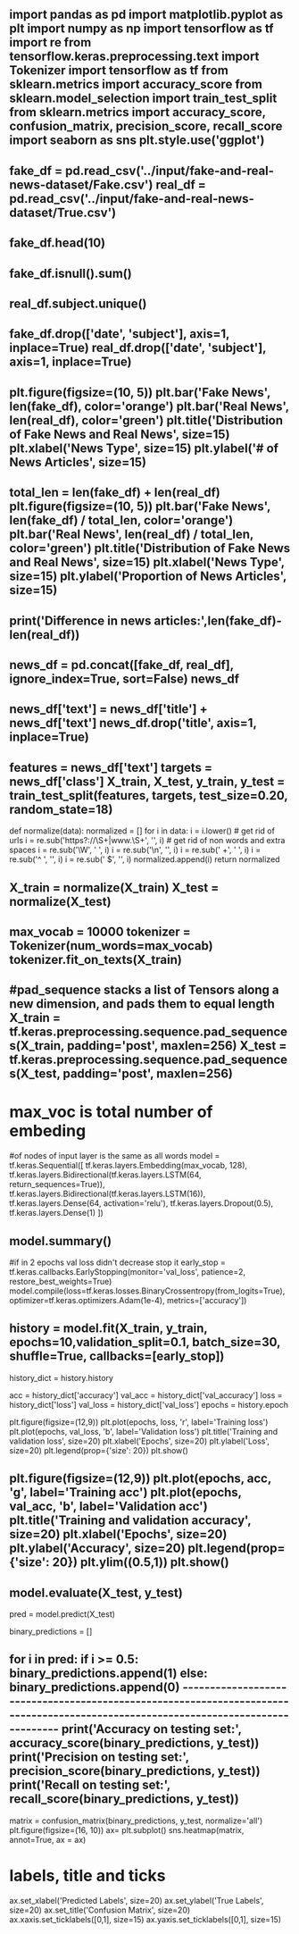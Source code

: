 import pandas as pd 
import matplotlib.pyplot as plt 
import numpy as np 
import tensorflow as tf 
import re 
from tensorflow.keras.preprocessing.text import Tokenizer
import tensorflow as tf
from sklearn.metrics import accuracy_score
from sklearn.model_selection import train_test_split
from sklearn.metrics import accuracy_score, confusion_matrix, precision_score, recall_score
import seaborn as sns 
plt.style.use('ggplot')
------------------------------------------------------------------------------------------------------------------------------------------
fake_df = pd.read_csv('../input/fake-and-real-news-dataset/Fake.csv')
real_df = pd.read_csv('../input/fake-and-real-news-dataset/True.csv')
------------------------------------------------------------------------------------------------------------------------------------------
fake_df.head(10)
-----------------------------------------------------------------------------------------------------------------------------------------
fake_df.isnull().sum()
------------------------------------------------------------------------------------------------------------------------------------------
real_df.subject.unique()
------------------------------------------------------------------------------------------------------------------------------------------
fake_df.drop(['date', 'subject'], axis=1, inplace=True)
real_df.drop(['date', 'subject'], axis=1, inplace=True)
-----------------------------------------------------------------------------------------------------------------------------------------
plt.figure(figsize=(10, 5))
plt.bar('Fake News', len(fake_df), color='orange')
plt.bar('Real News', len(real_df), color='green')
plt.title('Distribution of Fake News and Real News', size=15)
plt.xlabel('News Type', size=15)
plt.ylabel('# of News Articles', size=15)
------------------------------------------------------------------------------------------------------------------------------------------
total_len = len(fake_df) + len(real_df)
plt.figure(figsize=(10, 5))
plt.bar('Fake News', len(fake_df) / total_len, color='orange')
plt.bar('Real News', len(real_df) / total_len, color='green')
plt.title('Distribution of Fake News and Real News', size=15)
plt.xlabel('News Type', size=15)
plt.ylabel('Proportion of News Articles', size=15)
-----------------------------------------------------------------------------------------------------------------------------------------
print('Difference in news articles:',len(fake_df)-len(real_df))
---------------------------------------------------------------------------------------------------------------------------------------------
news_df = pd.concat([fake_df, real_df], ignore_index=True, sort=False)
news_df
-------------------------------------------------------------------------------------------------------------------------------------------
news_df['text'] = news_df['title'] + news_df['text']
news_df.drop('title', axis=1, inplace=True)
-----------------------------------------------------------------------------------------------------------------------------------------
features = news_df['text']
targets = news_df['class']
X_train, X_test, y_train, y_test = train_test_split(features, targets, test_size=0.20, random_state=18)
-----------------------------------------------------------------------------------------------------------------------------------------
def normalize(data):
    normalized = []
    for i in data:
        i = i.lower()
        # get rid of urls
        i = re.sub('https?://\S+|www\.\S+', '', i)
        # get rid of non words and extra spaces
        i = re.sub('\\W', ' ', i)
        i = re.sub('\n', '', i)
        i = re.sub(' +', ' ', i)
        i = re.sub('^ ', '', i)
        i = re.sub(' $', '', i)
        normalized.append(i)
    return normalized

X_train = normalize(X_train)
X_test = normalize(X_test)
------------------------------------------------------------------------------------------------------------------------------------------
max_vocab = 10000
tokenizer = Tokenizer(num_words=max_vocab)
tokenizer.fit_on_texts(X_train)
------------------------------------------------------------------------------------------------------------------------------------------
#pad_sequence stacks a list of Tensors along a new dimension, and pads them to equal length
X_train = tf.keras.preprocessing.sequence.pad_sequences(X_train, padding='post', maxlen=256)
X_test = tf.keras.preprocessing.sequence.pad_sequences(X_test, padding='post', maxlen=256)
-------------------------------------------------------------------------------------------------------------------------------------------
# max_voc is total number of embeding
#of nodes of input layer is the same as all words
model = tf.keras.Sequential([
    tf.keras.layers.Embedding(max_vocab, 128),
    tf.keras.layers.Bidirectional(tf.keras.layers.LSTM(64,  return_sequences=True)),
    tf.keras.layers.Bidirectional(tf.keras.layers.LSTM(16)),
    tf.keras.layers.Dense(64, activation='relu'),
    tf.keras.layers.Dropout(0.5),
    tf.keras.layers.Dense(1)
])

model.summary()
--------------------------------------------------------------------------------------------------------------------------------------------
#if in 2 epochs val loss didn't decrease stop it
early_stop = tf.keras.callbacks.EarlyStopping(monitor='val_loss', patience=2, restore_best_weights=True)
model.compile(loss=tf.keras.losses.BinaryCrossentropy(from_logits=True),
              optimizer=tf.keras.optimizers.Adam(1e-4),
              metrics=['accuracy'])

history = model.fit(X_train, y_train, epochs=10,validation_split=0.1, batch_size=30, shuffle=True, callbacks=[early_stop])
-------------------------------------------------------------------------------------------------------------------------------------------
history_dict = history.history

acc = history_dict['accuracy']
val_acc = history_dict['val_accuracy']
loss = history_dict['loss']
val_loss = history_dict['val_loss']
epochs = history.epoch

plt.figure(figsize=(12,9))
plt.plot(epochs, loss, 'r', label='Training loss')
plt.plot(epochs, val_loss, 'b', label='Validation loss')
plt.title('Training and validation loss', size=20)
plt.xlabel('Epochs', size=20)
plt.ylabel('Loss', size=20)
plt.legend(prop={'size': 20})
plt.show()

plt.figure(figsize=(12,9))
plt.plot(epochs, acc, 'g', label='Training acc')
plt.plot(epochs, val_acc, 'b', label='Validation acc')
plt.title('Training and validation accuracy', size=20)
plt.xlabel('Epochs', size=20)
plt.ylabel('Accuracy', size=20)
plt.legend(prop={'size': 20})
plt.ylim((0.5,1))
plt.show()
------------------------------------------------------------------------------------------------------------------------------------------
model.evaluate(X_test, y_test)
-------------------------------------------------------------------------------------------------------------------------------------------
pred = model.predict(X_test)

binary_predictions = []

for i in pred:
    if i >= 0.5:
        binary_predictions.append(1)
    else:
        binary_predictions.append(0) 
        ----------------------------------------------------------------------------------------------------------------------------------
        print('Accuracy on testing set:', accuracy_score(binary_predictions, y_test))
print('Precision on testing set:', precision_score(binary_predictions, y_test))
print('Recall on testing set:', recall_score(binary_predictions, y_test))
--------------------------------------------------------------------------------------------------------------------------------------------
matrix = confusion_matrix(binary_predictions, y_test, normalize='all')
plt.figure(figsize=(16, 10))
ax= plt.subplot()
sns.heatmap(matrix, annot=True, ax = ax)

# labels, title and ticks
ax.set_xlabel('Predicted Labels', size=20)
ax.set_ylabel('True Labels', size=20)
ax.set_title('Confusion Matrix', size=20) 
ax.xaxis.set_ticklabels([0,1], size=15)
ax.yaxis.set_ticklabels([0,1], size=15)
